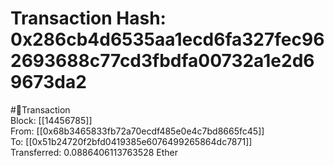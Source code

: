 
Transaction Hash: 0x286cb4d6535aa1ecd6fa327fec962693688c77cd3fbdfa00732a1e2d69673da2
====================================================================================
  
#💸Transaction  
Block: [[14456785]]  
From: [[0x68b3465833fb72a70ecdf485e0e4c7bd8665fc45]]  
To: [[0x51b24720f2bfd0419385e6076499265864dc7871]]  
Transferred: 0.0886406113763528 Ether
